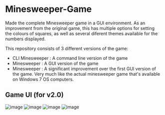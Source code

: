 # Minesweeper-Game

Made the complete Minesweeper game in a GUI environment. As an improvement from the original game, this has multiple options for setting the colours of squares, as well as several diferent themes available for the numbers displayed.

This repository consists of 3 different versions of the game:

* CLI Minesweeper : A command line version of the game
* Minesweeper : A GUI version of the game
* Minesweeper : A significant improvement over the first GUI version of the game. Very much like the actual minesweeper game that's available on Windows 7 OS computers.

## Game UI (for v2.0)

![image](https://github.com/user-attachments/assets/cb39e197-5adf-43e8-aec1-8a3cdc57b899)
![image](https://github.com/user-attachments/assets/e1e5f4e5-d4b9-47f9-bc2d-33278e3cff1e)
![image](https://github.com/user-attachments/assets/0a45cd23-aab8-4423-978a-fd20d224ecb0)
![image](https://github.com/user-attachments/assets/3db40891-9024-4a79-822d-3cff683683b2)

